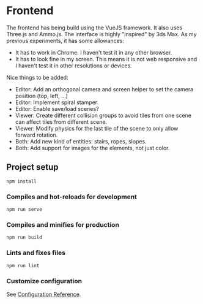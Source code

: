 # Frontend

The frontend has being build using the VueJS framework. It also uses Three.js and Ammo.js. The interface is highly "inspired" by 3ds Max. As my previous experiments, it has some allowances:

- It has to work in Chrome. I haven't test it in any other browser.
- It has to look fine in my screen. This means it is not web responsive and I haven't test it in other resolutions or devices.

Nice things to be added:

- Editor: Add an orthogonal camera and screen helper to set the camera position (top, left, ...)
- Editor: Implement spiral stamper.
- Editor: Enable save/load scenes?
- Viewer: Create different collision groups to avoid tiles from one scene can affect tiles from different scene.
- Viewer: Modify physics for the last tile of the scene to only allow forward rotation.
- Both: Add new kind of entities: stairs, ropes, slopes.
- Both: Add support for images for the elements, not just color.


## Project setup
```
npm install
```

### Compiles and hot-reloads for development
```
npm run serve
```

### Compiles and minifies for production
```
npm run build
```

### Lints and fixes files
```
npm run lint
```

### Customize configuration
See [Configuration Reference](https://cli.vuejs.org/config/).
